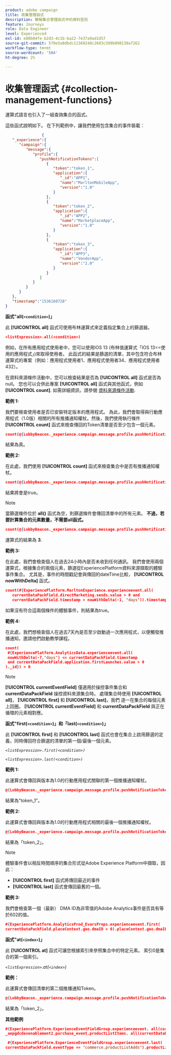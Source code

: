 ```yaml
---
product: adobe campaign
title: 收集管理函式
description: 瞭解集合管理函式中的資料型別
feature: Journeys
role: Data Engineer
level: Experienced
exl-id: e80b04fe-b2d3-4c1b-ba22-7e37a9ad1d57
source-git-commit: 579e5a0dbdc11369248c2683c399b090130a7262
workflow-type: tm+mt
source-wordcount: '584'
ht-degree: 2%

---
```


# 收集管理函式 {#collection-management-functions}

運算式語言也引入了一組查詢集合的函式。

這些函式說明如下。 在下列範例中，讓我們使用包含集合的事件裝載：

```json
                { 
   "_experience":{ 
      "campaign":{ 
         "message":{ 
            "profile":{ 
               "pushNotificationTokens":[ 
                  { 
                     "token":"token_1",
                     "application":{ 
                        "_id":"APP1",
                        "name":"MarltonMobileApp",
                        "version":"1.0"
                     }
                  },
                  { 
                     "token":"token_2",
                     "application":{ 
                        "_id":"APP2",
                        "name":"MarketplaceApp",
                        "version":"1.0"
                     }
                  },
                  { 
                     "token":"token_3",
                     "application":{ 
                        "_id":"APP3",
                        "name":"VendorApp",
                        "version":"2.0"
                     }
                  }
               ]
            }
         }
      }
   },
   "timestamp":"1536160728"
}
```

**函式&quot;all(`<condition>`)」**

此 **[!UICONTROL all]** 函式可使用布林運算式來定義指定集合上的篩選器。

```json
<listExpression>.all(<condition>)
```

例如，在所有應用程式使用者中，您可以使用IOS 13 (布林值運算式「IOS 13==使用的應用程式」)來取得使用者。 此函式的結果是篩選的清單，其中包含符合布林運算式的專案（例如：應用程式使用者1、應用程式使用者34、應用程式使用者432）。

在資料來源條件活動中，您可以檢查結果是否為 **[!UICONTROL all]** 函式是否為null。 您也可以合併此專案 **[!UICONTROL all]** 函式與其他函式，例如 **[!UICONTROL count]**. 如需詳細資訊，請參閱 [資料來源條件活動](../building-journeys/condition-activity.md#data_source_condition).

**範例 1:**

我們要檢查使用者是否已安裝特定版本的應用程式。 為此，我們會取得與行動應用程式（1.0版）相關的所有推播通知權杖。然後，我們使用執行條件 **[!UICONTROL count]** 函式來檢查傳回的Token清單是否至少包含一個元素。

```json
count(@{LobbyBeacon._experience.campaign.message.profile.pushNotificationTokens.all(currentEventField.application.version == "1.0").token}) > 0
```

結果為真。

**範例 2:**

在此處，我們使用 **[!UICONTROL count]** 函式來檢查集合中是否有推播通知權杖。

```json
count(@{LobbyBeacon._experience.campaign.message.profile.pushNotificationTokens.all().token}) > 0
```

結果將會是true。

<!--Alternatively, you can check if there is no token in the collection:

   ```json
   count(@{LobbyBeacon._experience.campaign.message.profile.pushNotificationTokens.all().token}) == 0
   ```

The result will be false.

Here we use the count function in a condition to count the number of push notification tokens in the event.

`count(@{LobbyBeacon._experience.campaign.message.profile.pushNotificationTokens.all().token})`

The result is true.

Note that when the condition in the **all()** function is empty, the filter will return all the elements in the list. Hence, the expression above is equivalent to:

`count(@{LobbyBeacon._experience.campaign.message.profile.pushNotificationTokens.application.name})`

In both cases, the result of the expression is **3**.

A query of experience events recorded on the Adobe Experience Platform may or may not include the current event that triggered the current Journey. This will depend on the relative processing time with which [!DNL Journey Orchestration] sees an event and started evaluating conditions, versus the time it takes for that event to be ingested into the Adobe Experience Platform. For example, when using the .all() syntax to query experience events from the Adobe Experience Platform, we recommend enforcing the exclusion of the current event (by requiring an
earlier timestamp) in order to only consider prior events.-->

>[!NOTE]
>
>當篩選條件位於 **all()** 函式為空，則篩選條件會傳回清單中的所有元素。 **不過，若要計算集合的元素數量，不需要all函式。**


```json
count(@{LobbyBeacon._experience.campaign.message.profile.pushNotificationTokens.token})
```

運算式的結果為 **3**.

**範例 3:**

在此處，我們會檢查個人在過去24小時內是否未收到任何通訊。 我們會使用兩個運算式，根據集合的兩個元素，篩選從ExperiencePlatform資料來源擷取的體驗事件集合。 尤其是，事件的時間戳記會與傳回的dateTime比較， **[!UICONTROL nowWithDelta]** 函式。

```json
count(#{ExperiencePlatform.MarltonExperience.experienceevent.all(
   currentDataPackField.directMarketing.sends.value > 0 and
   currentDataPackField.timestamp > nowWithDelta(-1, "days")).timestamp}) == 0
```

如果沒有符合這兩個條件的體驗事件，則結果為true。

**範例 4:**

在此處，我們想檢查個人在過去7天內是否至少啟動過一次應用程式，以便觸發推播通知，邀請他們啟動教學課程。

```json
count(
 #{ExperiencePlatform.AnalyticsData.experienceevent.all(
 nowWithDelta(-7,"days") <= currentDataPackField.timestamp
 and currentDataPackField.application.firstLaunches.value > 0
)._id}) > 0
```

<!--**"All + Count" example 4:** here we use the count function in a boolean expression to see if there is push notification tokens in the collection.

`count(@{LobbyBeacon._experience.campaign.message.profile.pushNotificationTokens.all().application.name}) > 0`

The result will be:

`true`

Alternatively, you can check if there is NO token in the collection:

`count(@{LobbyBeacon._experience.campaign.message.profile.pushNotificationTokens.all().application.name}) =0`

The result will be:

`false`-->

>[!NOTE]
>
>**[!UICONTROL currentEventField]** 僅適用於操控事件集合和 **currentDataPackField**
>操控資料來源集合時。 處理集合時使用 **[!UICONTROL all]**， **[!UICONTROL first]** 和 **[!UICONTROL last]**，我們
>逐一在集合的每個元素上回圈。 **[!UICONTROL currentEventField]** 和 **currentDataPackField**
>與正在循環的元素相對應。

**函式&quot;first(`<condition>`)」和「last(`<condition>`)」**

此 **[!UICONTROL first]** 和 **[!UICONTROL last]** 函式也會在集合上啟用篩選的定義，同時傳回符合篩選的清單的第一個/最後一個元素。

_`<listExpression>.first(<condition>)`_

_`<listExpression>.last(<condition>)`_

**範例 1:**

此運算式會傳回與版本為1.0的行動應用程式關聯的第一個推播通知權杖。

```json
@{LobbyBeacon._experience.campaign.message.profile.pushNotificationTokens.first(currentEventField.application.version == "1.0").token
```

結果為&quot;token_1&quot;。

**範例 2:**

此運算式會傳回與版本為1.0的行動應用程式相關的最後一個推播通知權杖。

```json
@{LobbyBeacon._experience.campaign.message.profile.pushNotificationTokens.last&#8203;(currentEventField.application.version == "1.0").token}
```

結果為「token_2」。

>[!NOTE]
>
>體驗事件會以相反時間順序的集合形式從Adobe Experience Platform中擷取，因此：
>
>* **[!UICONTROL first]** 函式將傳回最近的事件
>* **[!UICONTROL last]** 函式會傳回最舊的一個。


**範例 3:**

我們會檢查第一個（最新） DMA ID為非零值的Adobe Analytics事件是否具有等於602的值。

```json
#{ExperiencePlatform.AnalyticsProd_EvarsProps.experienceevent.first(
currentDataPackField.placeContext.geo.dmaID > 0).placeContext.geo.dmaID} == 602
```

**函式&quot;at(`<index>`)」**

此 **[!UICONTROL at]** 函式可讓您根據索引來參照集合中的特定元素。
索引0是集合的第一個索引。

_`<listExpression>`.at(`<index>`)_

**範例：**

此運算式會傳回清單的第二個推播通知Token。

```json
@{LobbyBeacon._experience.campaign.message.profile.pushNotificationTokens.at(1).token}
```

結果為「token_2」。

**其他範例**

```json
#{ExperiencePlatform.ExperienceEventFieldGroup.experienceevent. all(currentDataPackField._aepgdcdevenablement2.purchase_event.receipt_nbr == "10-337-4016"). 
_aepgdcdevenablement2.purchase_event.productListItems. all(currentDataPackField.SKU == "AB17 1234 1775 19DT B4DR 8HDK 762").name}
```

```json
 #{ExperiencePlatform.ExperienceEventFieldGroup.experienceevent.last(
currentDataPackField.eventType == "commerce.productListAdds").productListItems.last(currentDataPackField.priceTotal >= 150).name}
```
